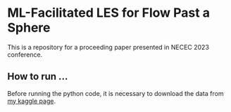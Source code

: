 # ML-Facilitated LES for Flow Past a Sphere
This is a repository for a proceeding paper presented in NECEC 2023 conference. 

## How to run ...
Before running the python code, it is necessary to download the data from [my kaggle page](https://www.kaggle.com/datasets/alimarefat/necec-2023-conference).

